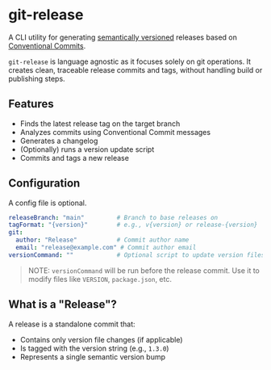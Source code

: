 # git-release

A CLI utility for generating [semantically versioned](https://semver.org) releases based on [Conventional Commits](https://www.conventionalcommits.org/en/v1.0.0).

`git-release` is language agnostic as it focuses solely on git operations. It creates clean, traceable release commits and tags, without handling build or publishing steps.

## Features

* Finds the latest release tag on the target branch
* Analyzes commits using Conventional Commit messages
* Generates a changelog
* (Optionally) runs a version update script
* Commits and tags a new release

## Configuration

A config file is optional.

```yaml
releaseBranch: "main"         # Branch to base releases on
tagFormat: "{version}"        # e.g., v{version} or release-{version}
git:
  author: "Release"           # Commit author name
  email: "release@example.com" # Commit author email
versionCommand: ""            # Optional script to update version files
```

> NOTE: `versionCommand` will be run before the release commit. Use it to modify files like `VERSION`, `package.json`, etc.

## What is a "Release"?

A release is a standalone commit that:

* Contains only version file changes (if applicable)
* Is tagged with the version string (e.g., `1.3.0`)
* Represents a single semantic version bump
